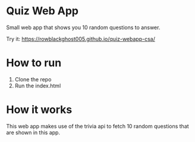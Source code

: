 ﻿# Quiz Web App

 Small web app that shows you 10 random questions to answer.

Try it: https://rowblackghost005.github.io/quiz-webapp-csa/

# How to run
1. Clone the repo
2. Run the index.html

# How it works
This web app makes use of the trivia api to fetch 10 random questions that are shown in this app.
